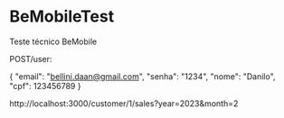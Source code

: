 # BeMobileTest
Teste técnico BeMobile

POST/user:

{
    "email": "bellini.daan@gmail.com",
    "senha": "1234",
    "nome": "Danilo",
    "cpf": 123456789
}

http://localhost:3000/customer/1/sales?year=2023&month=2